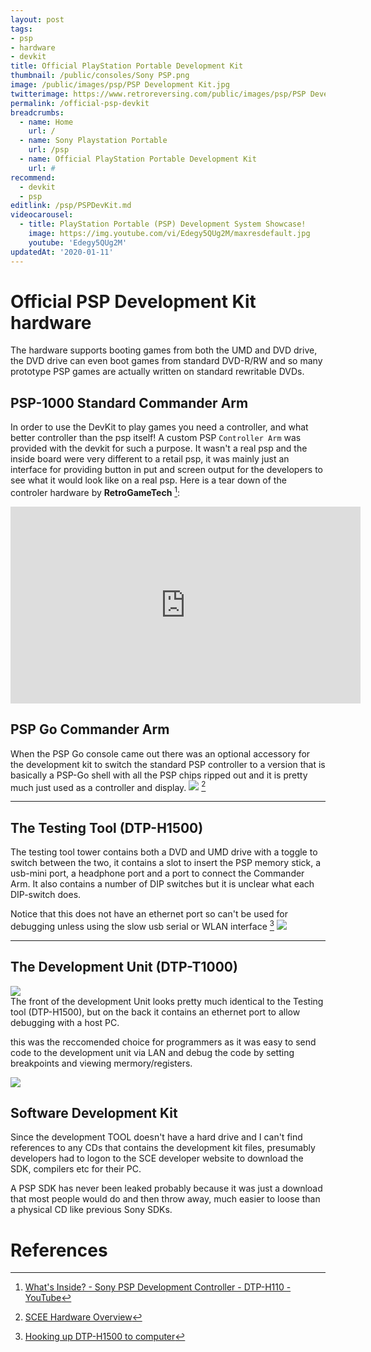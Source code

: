```yaml
---
layout: post
tags: 
- psp
- hardware
- devkit
title: Official PlayStation Portable Development Kit
thumbnail: /public/consoles/Sony PSP.png
image: /public/images/psp/PSP Development Kit.jpg
twitterimage: https://www.retroreversing.com/public/images/psp/PSP Development Kit.jpg
permalink: /official-psp-devkit
breadcrumbs:
  - name: Home
    url: /
  - name: Sony Playstation Portable
    url: /psp
  - name: Official PlayStation Portable Development Kit
    url: #
recommend: 
  - devkit
  - psp
editlink: /psp/PSPDevKit.md
videocarousel:
  - title: PlayStation Portable (PSP) Development System Showcase!
    image: https://img.youtube.com/vi/Edegy5QUg2M/maxresdefault.jpg
    youtube: 'Edegy5QUg2M'
updatedAt: '2020-01-11'
---
```


# Official PSP Development Kit hardware
The hardware supports booting games from both the UMD and DVD drive, the DVD drive can even boot games from standard DVD-R/RW and so many prototype PSP games are actually written on standard rewritable DVDs.

## PSP-1000 Standard Commander Arm
In order to use the DevKit to play games you need a controller, and what better controller than the psp itself! A custom PSP `Controller Arm` was provided with the devkit for such a purpose. It wasn't a real psp and the inside board were very different to a retail psp, it was mainly just an interface for providing button in put and screen output for the developers to see what it would look like on a real psp.
Here is a tear down of the controler hardware by **RetroGameTech** [^2]:
<iframe width="560" height="315" src="https://www.youtube.com/embed/P_ajF24sfGc" frameborder="0" allow="accelerometer; autoplay; encrypted-media; gyroscope; picture-in-picture" allowfullscreen></iframe>

## PSP Go Commander Arm
When the PSP Go console came out there was an optional accessory for the development kit to switch the standard PSP controller to a version that is basically a PSP-Go shell with all the PSP chips ripped out and it is pretty much just used as a controller and display.
<img src="/public/images/PSPGoSDK.jpg" />
[^1]

---
## The Testing Tool (DTP-H1500)
The testing tool tower contains both a DVD and UMD drive with a toggle to switch between the two, it contains a slot to insert the PSP memory stick, a usb-mini port, a headphone port and a port to connect the Commander Arm. It also contains a number of DIP switches but it is unclear what each DIP-switch does.

Notice that this does not have an ethernet port so can't be used for debugging unless using the slow usb serial or WLAN interface [^3]
<img src="/public/images/PSPTower.jpg" />

---
## The Development Unit (DTP-T1000)
<section class="postSection">
    <img src="/public/images/DTPT-1000-Front.png" class="wow slideInLeft postImage" />

 <div markdown="1">
The front of the development Unit looks pretty much identical to the Testing tool (DTP-H1500), but on the back it contains an ethernet port to allow debugging with a host PC.

this was the reccomended choice for programmers as it was easy to send code to the development unit via LAN and debug the code by setting breakpoints and viewing mermory/registers.
 </div>
</section> 

<img src="/public/images/DTPT-1000-Back.png" />


## Software Development Kit
Since the development TOOL doesn't have a hard drive and I can't find references to any CDs that contains the development kit files, presumably developers had to logon to the SCE developer website to download the SDK, compilers etc for their PC.


A PSP SDK has never been leaked probably because it was just a download that most people would do and then throw away, much easier to loose than a physical CD like previous Sony SDKs.

# References
[^1]: [SCEE Hardware Overview](http://develop.scee.net/files/presentations/acgirussia/Hardware_Overview_ACGI_09.pdf)
[^2]: [What's Inside? - Sony PSP Development Controller - DTP-H110 - YouTube](https://www.youtube.com/watch?v=P_ajF24sfGc)
[^3]: [Hooking up DTP-H1500 to computer](https://assemblergames.com/threads/help-psp-devkit-hooking-up-dtp-h1500-to-computer.66933/)
